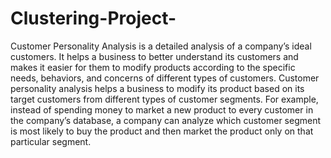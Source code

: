 # Clustering-Project-
Customer Personality Analysis is a detailed analysis of a company’s ideal customers. It helps a business to better understand its customers and makes it easier for them to modify products according to the specific needs, behaviors, and concerns of different types of customers. Customer personality analysis helps a business to modify its product based on its target customers from different types of customer segments. For example, instead of spending money to market a new product to every customer in the company’s database, a company can analyze which customer segment is most likely to buy the product and then market the product only on that particular segment.
